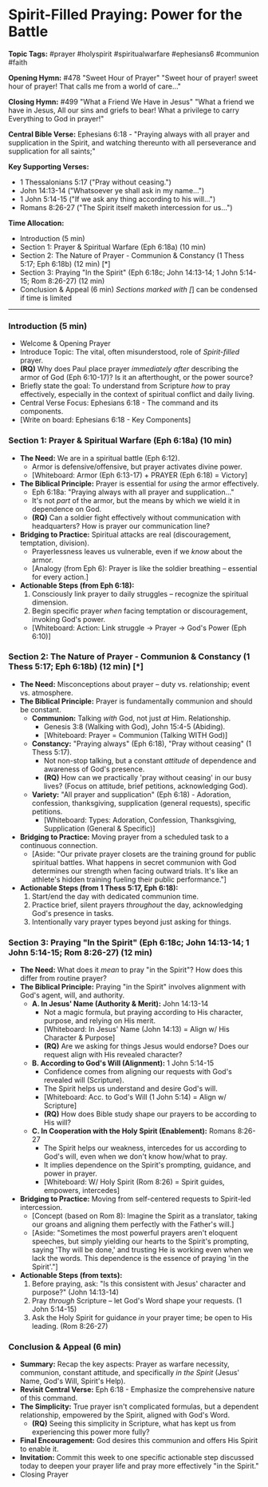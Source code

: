 # Spirit-Filled Praying: Power for the Battle

**Topic Tags:** #prayer #holyspirit #spiritualwarfare #ephesians6 #communion
#faith

**Opening Hymn:** #478 "Sweet Hour of Prayer" "Sweet hour of prayer! sweet hour
of prayer! That calls me from a world of care..."

**Closing Hymn:** #499 "What a Friend We Have in Jesus" "What a friend we have
in Jesus, All our sins and griefs to bear! What a privilege to carry Everything
to God in prayer!"

**Central Bible Verse:** Ephesians 6:18 - "Praying always with all prayer and
supplication in the Spirit, and watching thereunto with all perseverance and
supplication for all saints;"

**Key Supporting Verses:**

- 1 Thessalonians 5:17 ("Pray without ceasing.")
- John 14:13-14 ("Whatsoever ye shall ask in my name...")
- 1 John 5:14-15 ("If we ask any thing according to his will...")
- Romans 8:26-27 ("The Spirit itself maketh intercession for us...")

**Time Allocation:**

- Introduction (5 min)
- Section 1: Prayer & Spiritual Warfare (Eph 6:18a) (10 min)
- Section 2: The Nature of Prayer - Communion & Constancy (1 Thess 5:17; Eph
  6:18b) (12 min) [*]
- Section 3: Praying "In the Spirit" (Eph 6:18c; John 14:13-14; 1 John 5:14-15;
  Rom 8:26-27) (12 min)
- Conclusion & Appeal (6 min) _Sections marked with [_] can be condensed if time
  is limited

---

### Introduction (5 min)

- Welcome & Opening Prayer
- Introduce Topic: The vital, often misunderstood, role of _Spirit-filled_
  prayer.
- **(RQ)** Why does Paul place prayer _immediately after_ describing the armor
  of God (Eph 6:10-17)? Is it an afterthought, or the power source?
- Briefly state the goal: To understand from Scripture _how_ to pray
  effectively, especially in the context of spiritual conflict and daily living.
- Central Verse Focus: Ephesians 6:18 - The command and its components.
- [Write on board: Ephesians 6:18 - Key Components]

### Section 1: Prayer & Spiritual Warfare (Eph 6:18a) (10 min)

- **The Need:** We are in a spiritual battle (Eph 6:12).
  - Armor is defensive/offensive, but prayer activates divine power.
  - [Whiteboard: Armor (Eph 6:13-17) + PRAYER (Eph 6:18) = Victory]
- **The Biblical Principle:** Prayer is essential for _using_ the armor
  effectively.
  - Eph 6:18a: "Praying always with all prayer and supplication..."
  - It's not _part_ of the armor, but the means by which we wield it in
    dependence on God.
  - **(RQ)** Can a soldier fight effectively without communication with
    headquarters? How is prayer our communication line?
- **Bridging to Practice:** Spiritual attacks are real (discouragement,
  temptation, division).
  - Prayerlessness leaves us vulnerable, even if we _know_ about the armor.
  - [Analogy (from Eph 6): Prayer is like the soldier breathing – essential for
    every action.]
- **Actionable Steps (from Eph 6:18):**
  1.  Consciously link prayer to daily struggles – recognize the spiritual
      dimension.
  2.  Begin specific prayer _when_ facing temptation or discouragement, invoking
      God's power.
  - [Whiteboard: Action: Link struggle -> Prayer -> God's Power (Eph 6:10)]

### Section 2: The Nature of Prayer - Communion & Constancy (1 Thess 5:17; Eph 6:18b) (12 min) [*]

- **The Need:** Misconceptions about prayer – duty vs. relationship; event vs.
  atmosphere.
- **The Biblical Principle:** Prayer is fundamentally communion and should be
  constant.
  - **Communion:** Talking _with_ God, not just _at_ Him. Relationship.
    - Genesis 3:8 (Walking with God), John 15:4-5 (Abiding).
    - [Whiteboard: Prayer = Communion (Talking WITH God)]
  - **Constancy:** "Praying always" (Eph 6:18), "Pray without ceasing" (1 Thess
    5:17).
    - Not non-stop talking, but a constant _attitude_ of dependence and
      awareness of God's presence.
    - **(RQ)** How can we practically 'pray without ceasing' in our busy lives?
      (Focus on attitude, brief petitions, acknowledging God).
  - **Variety:** "All prayer and supplication" (Eph 6:18) - Adoration,
    confession, thanksgiving, supplication (general requests), specific
    petitions.
    - [Whiteboard: Types: Adoration, Confession, Thanksgiving, Supplication
      (General & Specific)]
- **Bridging to Practice:** Moving prayer from a scheduled task to a continuous
  connection.
  - [Aside: "Our private prayer closets are the training ground for public
    spiritual battles. What happens in secret communion with God determines our
    strength when facing outward trials. It's like an athlete's hidden training
    fueling their public performance."]
- **Actionable Steps (from 1 Thess 5:17, Eph 6:18):**
  1.  Start/end the day with dedicated communion time.
  2.  Practice brief, silent prayers _throughout_ the day, acknowledging God's
      presence in tasks.
  3.  Intentionally vary prayer types beyond just asking for things.

### Section 3: Praying "In the Spirit" (Eph 6:18c; John 14:13-14; 1 John 5:14-15; Rom 8:26-27) (12 min)

- **The Need:** What does it _mean_ to pray "in the Spirit"? How does this
  differ from routine prayer?
- **The Biblical Principle:** Praying "in the Spirit" involves alignment with
  God's agent, will, and authority.
  - **A. In Jesus' Name (Authority & Merit):** John 14:13-14
    - Not a magic formula, but praying according to His character, purpose, and
      relying on His merit.
    - [Whiteboard: In Jesus' Name (John 14:13) = Align w/ His Character &
      Purpose]
    - **(RQ)** Are we asking for things Jesus would endorse? Does our request
      align with His revealed character?
  - **B. According to God's Will (Alignment):** 1 John 5:14-15
    - Confidence comes from aligning our requests with God's revealed will
      (Scripture).
    - The Spirit helps us understand and desire God's will.
    - [Whiteboard: Acc. to God's Will (1 John 5:14) = Align w/ Scripture]
    - **(RQ)** How does Bible study shape our prayers to be according to His
      will?
  - **C. In Cooperation with the Holy Spirit (Enablement):** Romans 8:26-27
    - The Spirit helps our weakness, intercedes for us according to God's will,
      even when we don't know how/what to pray.
    - It implies dependence on the Spirit's prompting, guidance, and power in
      prayer.
    - [Whiteboard: W/ Holy Spirit (Rom 8:26) = Spirit guides, empowers,
      intercedes]
- **Bridging to Practice:** Moving from self-centered requests to Spirit-led
  intercession.
  - [Concept (based on Rom 8): Imagine the Spirit as a translator, taking our
    groans and aligning them perfectly with the Father's will.]
  - [Aside: "Sometimes the most powerful prayers aren't eloquent speeches, but
    simply yielding our hearts to the Spirit's prompting, saying 'Thy will be
    done,' and trusting He is working even when we lack the words. This
    dependence is the essence of praying 'in the Spirit'."]
- **Actionable Steps (from texts):**
  1.  Before praying, ask: "Is this consistent with Jesus' character and
      purpose?" (John 14:13-14)
  2.  Pray _through_ Scripture – let God's Word shape your requests. (1 John
      5:14-15)
  3.  Ask the Holy Spirit for guidance _in_ your prayer time; be open to His
      leading. (Rom 8:26-27)

### Conclusion & Appeal (6 min)

- **Summary:** Recap the key aspects: Prayer as warfare necessity, communion,
  constant attitude, and specifically _in the Spirit_ (Jesus' Name, God's Will,
  Spirit's Help).
- **Revisit Central Verse:** Eph 6:18 - Emphasize the comprehensive nature of
  this command.
- **The Simplicity:** True prayer isn't complicated formulas, but a dependent
  relationship, empowered by the Spirit, aligned with God's Word.
  - **(RQ)** Seeing this simplicity in Scripture, what has kept us from
    experiencing this power more fully?
- **Final Encouragement:** God desires this communion and offers His Spirit to
  enable it.
- **Invitation:** Commit this week to one specific actionable step discussed
  today to deepen your prayer life and pray more effectively "in the Spirit."
- Closing Prayer
